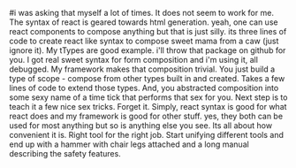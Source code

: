  #i was asking that myself a lot of times. 
 It does not seem to work for me. The syntax of react is geared towards html generation. yeah, one can use react 
 components to compose anything but that is just silly. its three lines of code to create react like syntax to 
 compose sweet mama from a caw (just ignore it). My tTypes are good example. i'll throw that package on github for you. 
 I got real sweet syntax for form composition and i'm using it, all debugged. My framework makes that composition trivial.
 You just build a type of scope - compose from other types built in and created. Takes a few lines of code to extend those 
 types. And, you abstracted composition into some sexy name of a time tick that performs that sex for you. Next step is to 
 teach it a few nice sex tricks. Forget it.
 Simply, react syntax is good for what react does and my framework is good for other stuff. 
 yes, they both can be used for most anything but so is anything else you see. Its all about how convenient it is. 
 Right tool for the right job. Start unifying different tools and end up with a hammer with chair 
 legs attached and a long manual describing the safety features.
